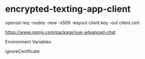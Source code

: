 # encrypted-texting-app-client

openssl req -nodes -new -x509 -keyout client.key -out client.cert

https://www.npmjs.com/package/vue-advanced-chat

Environment Variables

ignoreCertificate
